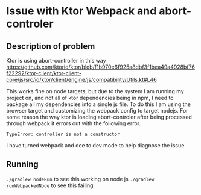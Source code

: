 # Issue with Ktor Webpack and abort-controler

## Description of problem

Ktor is using abort-controller in this way
https://github.com/ktorio/ktor/blob/f1b970e6f925a8dbf3f1bea49a4928bf76f22292/ktor-client/ktor-client-core/js/src/io/ktor/client/engine/js/compatibility/Utils.kt#L46

This works fine on node targets, but due to the system I am running
my project on, and not all of ktor dependencies being in npm, I need to 
package all my dependencies into a single js file. To do this
I am using the browser target and customizing the webpack.config
to target nodejs. For some reason the way ktor is loading 
abort-controler after being processed through webpack it errors
out with the following error.
```
TypeError: controller is not a constructor
``` 

I have turned webpack and dce to dev mode to help diagnose the issue.

## Running

`./gradlew nodeRun` to see this working on node js
`./gradlew runWebpackedNode` to see this failing
